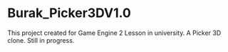 # Burak_Picker3DV1.0
This project created for Game Engine 2 Lesson in university. A Picker 3D clone. Still in progress.
